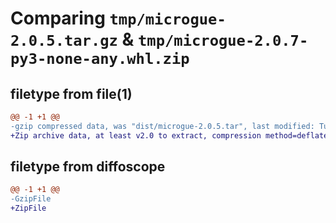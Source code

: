 # Comparing `tmp/microgue-2.0.5.tar.gz` & `tmp/microgue-2.0.7-py3-none-any.whl.zip`

## filetype from file(1)

```diff
@@ -1 +1 @@
-gzip compressed data, was "dist/microgue-2.0.5.tar", last modified: Tue May  9 14:30:13 2023, max compression
+Zip archive data, at least v2.0 to extract, compression method=deflate
```

## filetype from diffoscope

```diff
@@ -1 +1 @@
-GzipFile
+ZipFile
```


